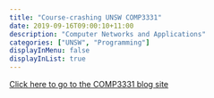```yaml
---
title: "Course-crashing UNSW COMP3331"
date: 2019-09-16T09:00:10+11:00
description: "Computer Networks and Applications"
categories: ["UNSW", "Programming"]
displayInMenu: false
displayInList: true
---
```


[Click here to go to the COMP3331 blog site](//featherbear.github.io/UNSW-COMP3331/)

